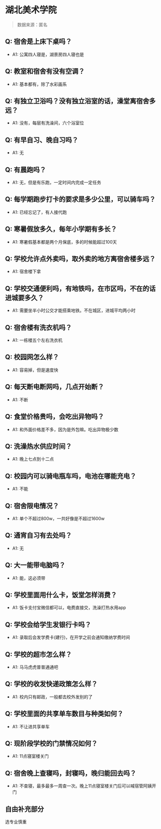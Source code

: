 # 湖北美术学院

> 数据来源：匿名

## Q: 宿舍是上床下桌吗？

- A1: 公寓四人寝是，湖景房四人寝也是

## Q: 教室和宿舍有没有空调？

- A1: 基本都有，除了水彩画系

## Q: 有独立卫浴吗？没有独立浴室的话，澡堂离宿舍多远？

- A1: 没有，每层有洗澡间，六个浴室位

## Q: 有早自习、晚自习吗？

- A1: 无

## Q: 有晨跑吗？

- A1: 无，但是有乐跑，一定时间内完成一定任务

## Q: 每学期跑步打卡的要求是多少公里，可以骑车吗？

- A1: 已经忘记了，有人接代跑

## Q: 寒暑假放多久，每年小学期有多长？

- A1: 寒暑假基本都是两个月保底，多的时候能超过100天

## Q: 学校允许点外卖吗，取外卖的地方离宿舍楼多远？

- A1: 宿舍楼下拿

## Q: 学校交通便利吗，有地铁吗，在市区吗，不在的话进城要多久？

- A1: 需要坐半小时公交才能搭乘地铁。不在城区，进城平均两小时

## Q: 宿舍楼有洗衣机吗？

- A1: 一栋楼五个左右洗衣机

## Q: 校园网怎么样？

- A1: 容易掉，但是速度快

## Q: 每天断电断网吗，几点开始断？

- A1: 不断

## Q: 食堂价格贵吗，会吃出异物吗？

- A1: 和外面价格差不多，因为是外包嘛。吃出异物极少数

## Q: 洗澡热水供应时间？

- A1: 晚上七点到十二点

## Q: 校园内可以骑电瓶车吗，电池在哪能充电？

- A1: 不能

## Q: 宿舍限电情况？

- A1: 单个不超过800w，一共好像是不超过1600w

## Q: 通宵自习有去处吗？

- A1: 无

## Q: 大一能带电脑吗？

- A1: 能，这必须带

## Q: 学校里面用什么卡，饭堂怎样消费？

- A1: 饭卡支付宝微信都可以，电费直接交，洗澡打热水用app

## Q: 学校会给学生发银行卡吗？

- A1: 录取后会发学费卡(建行)，在开学之前会通知缴纳学费时间

## Q: 学校的超市怎么样？

- A1: 马马虎虎普普通通吧

## Q: 学校的收发快递政策怎么样？

- A1: 校内只有邮政，一般都去校外发别的了

## Q: 学校里面的共享单车数目与种类如何？

- A1: 不让进共享单车

## Q: 现阶段学校的门禁情况如何？

- A1: 11点寝室楼关门

## Q: 宿舍晚上查寝吗，封寝吗，晚归能回去吗？

- A1: 不查寝，最多最多一周查一次。晚上11点寝室楼关门后可以喊宿管阿姨开门

## 自由补充部分

选专业慎重